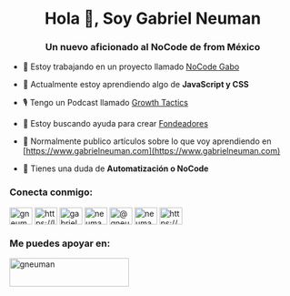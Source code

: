 <h1 align="center">Hola 👋, Soy Gabriel Neuman</h1>
<h3 align="center">Un nuevo aficionado al NoCode de from México</h3>

- 🔭 Estoy trabajando en un proyecto llamado [NoCode Gabo](www.nocodegabo.com)

- 🌱 Actualmente estoy aprendiendo algo de **JavaScript y CSS**

- 🎙️ Tengo un Podcast llamado [Growth Tactics](www.growthtacticspodcast.com)

- 🤝 Estoy buscando ayuda para crear [Fondeadores](www.fondeadores.com)

- 📝 Normalmente publico artículos sobre lo que voy aprendiendo en [https://www.gabrielneuman.com](https://www.gabrielneuman.com)

- 💬 Tienes una duda de **Automatización o NoCode**

<h3 align="left">Conecta conmigo:</h3>
<p align="left">
<a href="https://twitter.com/gneuman" target="blank"><img align="center" src="https://raw.githubusercontent.com/rahuldkjain/github-profile-readme-generator/master/src/images/icons/Social/twitter.svg" alt="gneuman" height="30" width="40" /></a>
<a href="https://linkedin.com/in/https://linkedin.com/in/gabrielneuman" target="blank"><img align="center" src="https://raw.githubusercontent.com/rahuldkjain/github-profile-readme-generator/master/src/images/icons/Social/linked-in-alt.svg" alt="https://linkedin.com/in/gabrielneuman" height="30" width="40" /></a>
<a href="https://fb.com/gabrielneumanbonder" target="blank"><img align="center" src="https://raw.githubusercontent.com/rahuldkjain/github-profile-readme-generator/master/src/images/icons/Social/facebook.svg" alt="gabrielneumanbonder" height="30" width="40" /></a>
<a href="https://instagram.com/neumang" target="blank"><img align="center" src="https://raw.githubusercontent.com/rahuldkjain/github-profile-readme-generator/master/src/images/icons/Social/instagram.svg" alt="neumang" height="30" width="40" /></a>
<a href="https://medium.com/@gneuman" target="blank"><img align="center" src="https://raw.githubusercontent.com/rahuldkjain/github-profile-readme-generator/master/src/images/icons/Social/medium.svg" alt="@gneuman" height="30" width="40" /></a>
<a href="https://www.youtube.com/c/neumang" target="blank"><img align="center" src="https://raw.githubusercontent.com/rahuldkjain/github-profile-readme-generator/master/src/images/icons/Social/youtube.svg" alt="neumang" height="30" width="40" /></a>
<a href="/https://gabrielneuman.com/feed" target="blank"><img align="center" src="https://raw.githubusercontent.com/rahuldkjain/github-profile-readme-generator/master/src/images/icons/Social/rss.svg" alt="https://gabrielneuman.com/feed" height="30" width="40" /></a>
</p>

<h3 align="left">Me puedes apoyar en:</h3>
<p><a href="https://www.buymeacoffee.com/gneuman"> <img align="left" src="https://cdn.buymeacoffee.com/buttons/v2/default-yellow.png" height="50" width="210" alt="gneuman" /></a></p><br><br>

